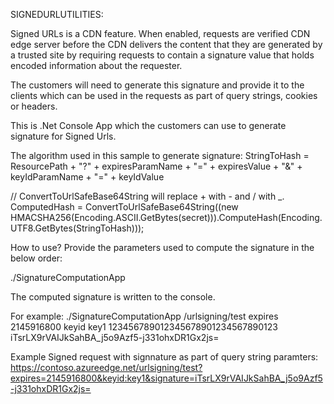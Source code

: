 SIGNEDURLUTILITIES:

Signed URLs is a CDN feature. When enabled, requests are verified CDN edge server before the CDN delivers the content that they are generated by a trusted site by requiring requests to contain a signature value that holds encoded information about the requester.

The customers will need to generate this signature and provide it to the clients which can be used in the requests as part of query strings, cookies or headers.

This is .Net Console App which the customers can use to generate signature for Signed Urls.

The algorithm used in this sample to generate signature:
StringToHash = ResourcePath + 
               "?" +
               expiresParamName + 
               "=" +
               expiresValue +
               "&" +
               keyIdParamName +
               "=" +
               keyIdValue

// ConvertToUrlSafeBase64String  will replace + with - and / with _. 
ComputedHash = ConvertToUrlSafeBase64String((new HMACSHA256(Encoding.ASCII.GetBytes(secret))).ComputeHash(Encoding.UTF8.GetBytes(StringToHash)));

How to use?
Provide the parameters used to compute the signature in the below order:

./SignatureComputationApp <ResourcePath> <ExpiresParamName> <ExpiresParamValue> <KeyIdParamName> <KeyIdParamValue> <Secret>

The computed signature is written to the console.

For example:
./SignatureComputationApp /urlsigning/test expires 2145916800 keyid key1 123456789012345678901234567890123
iTsrLX9rVAIJkSahBA_j5o9Azf5-j331ohxDR1Gx2js=

Example Signed request with signnature as part of query string paramters: https://contoso.azureedge.net/urlsigning/test?expires=2145916800&keyid:key1&signature=iTsrLX9rVAIJkSahBA_j5o9Azf5-j331ohxDR1Gx2js=